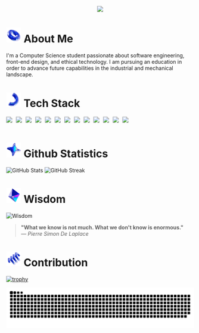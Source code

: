<p align="center">
  <img src="https://readme-typing-svg.herokuapp.com?font=Fira+Code&weight=700&size=26&duration=3000&pause=10000&center=true&vCenter=true&color=FDF6E3&width=500&lines=Hey%2C+I'm%20Bekzod%20Djumanov." />
</p>

# <img src="tube.png" height="40"> About Me

I'm a Computer Science student passionate about software engineering, front-end design, and ethical technology. I am pursuing an education in order to advance future capabilities in the industrial and mechanical landscape.

# <img src="noodle.png" height="40"> Tech Stack
<div style="display: flex; gap: 10px; flex-wrap: wrap; align-items: center;">
    <img src="https://img.shields.io/badge/-Python-3776AB?style=flat&logo=python&logoColor=white" height="30">
    <img src="https://img.shields.io/badge/Java-007396?style=for-the-badge&logo=openjdk&logoColor=white" height="30">
    <img src="https://img.shields.io/badge/C++-00599C?style=for-the-badge&logo=c%2B%2B&logoColor=white" height="30">
    <img src="https://img.shields.io/badge/SQL-003B57?style=for-the-badge&logo=postgresql&logoColor=white" height="30" />
    <img src="https://img.shields.io/badge/GSAP-88CE02?style=for-the-badge&logo=greensock&logoColor=black" height="30" />
    <img src="https://img.shields.io/badge/Framer_Motion-0055FF?style=for-the-badge&logo=framer&logoColor=white" height="30" />
    <img src="https://img.shields.io/badge/-JavaScript-F7DF1E?style=flat&logo=javascript&logoColor=black" height="30" />
    <img src="https://img.shields.io/badge/-React-20232A?style=flat&logo=react" height="30" />
    <img src="https://img.shields.io/badge/-HTML-E34F26?style=flat&logo=html5&logoColor=white" height="30" />
    <img src="https://img.shields.io/badge/-CSS-1572B6?style=flat&logo=css3" height="30" />
    <img src="https://img.shields.io/badge/-Git-F05032?style=flat&logo=git&logoColor=white" height="30" />
    <img src="https://img.shields.io/badge/Spline-8E75B2?style=for-the-badge&logoColor=white" height="30" />
    <img src="https://img.shields.io/badge/Figma-F24E1E?style=for-the-badge&logo=figma&logoColor=white" height="30" />
</div>

# <img src="star.png" height="40"> Github Statistics

![GitHub Stats](https://github-readme-stats.vercel.app/api?username=BekzodDjumanov&show_icons=true&theme=midnight-purple)
![GitHub Streak](https://github-readme-streak-stats.herokuapp.com/?user=BekzodDjumanov&theme=midnight-purple)

# <img src="pyramid.png" height="40"> Wisdom
![Wisdom](https://img.shields.io/badge/Wisdom-%F0%9F%92%AD-8E75B2?style=for-the-badge)

> **"What we know is not much. What we don't know is enormous."**  
> — *Pierre Simon De Laplace*

# <img src="spring.png" height="40"> Contribution

[![trophy](https://github-profile-trophy.vercel.app/?username=BekzodDjumanov&theme=onedark)](https://github.com/ryo-ma/github-profile-trophy)

![Snake animation](https://raw.githubusercontent.com/BekzodDjumanov/BekzodDjumanov/output/github-snake-dark.svg)